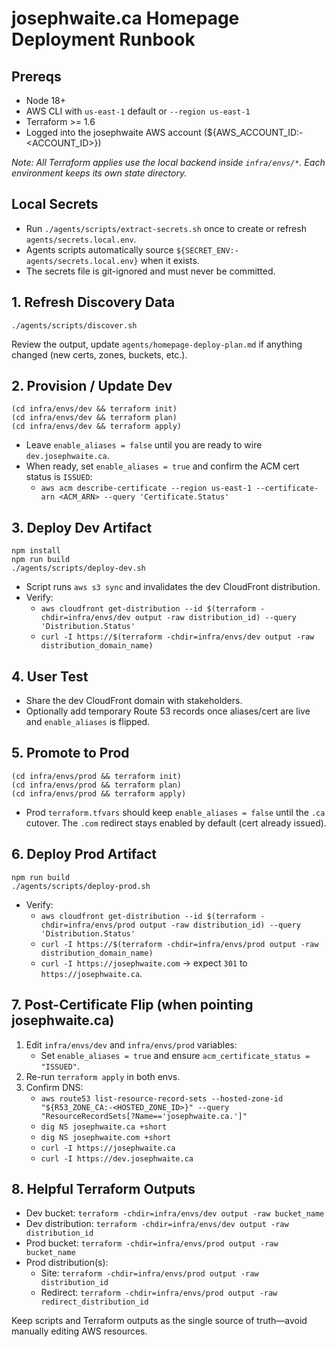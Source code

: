 # josephwaite.ca Homepage Deployment Runbook

## Prereqs
- Node 18+
- AWS CLI with `us-east-1` default or `--region us-east-1`
- Terraform >= 1.6
 - Logged into the josephwaite AWS account (${AWS_ACCOUNT_ID:-<ACCOUNT_ID>})

_Note: All Terraform applies use the local backend inside `infra/envs/*`. Each environment keeps its own state directory._

## Local Secrets
- Run `./agents/scripts/extract-secrets.sh` once to create or refresh `agents/secrets.local.env`.
- Agents scripts automatically source `${SECRET_ENV:-agents/secrets.local.env}` when it exists.
- The secrets file is git-ignored and must never be committed.

## 1. Refresh Discovery Data
```
./agents/scripts/discover.sh
```
Review the output, update `agents/homepage-deploy-plan.md` if anything changed (new certs, zones, buckets, etc.).

## 2. Provision / Update Dev
```
(cd infra/envs/dev && terraform init)
(cd infra/envs/dev && terraform plan)
(cd infra/envs/dev && terraform apply)
```
- Leave `enable_aliases = false` until you are ready to wire `dev.josephwaite.ca`.
- When ready, set `enable_aliases = true` and confirm the ACM cert status is `ISSUED`:
  - `aws acm describe-certificate --region us-east-1 --certificate-arn <ACM_ARN> --query 'Certificate.Status'`

## 3. Deploy Dev Artifact
```
npm install
npm run build
./agents/scripts/deploy-dev.sh
```
- Script runs `aws s3 sync` and invalidates the dev CloudFront distribution.
- Verify:
  - `aws cloudfront get-distribution --id $(terraform -chdir=infra/envs/dev output -raw distribution_id) --query 'Distribution.Status'`
  - `curl -I https://$(terraform -chdir=infra/envs/dev output -raw distribution_domain_name)`

## 4. User Test
- Share the dev CloudFront domain with stakeholders.
- Optionally add temporary Route 53 records once aliases/cert are live and `enable_aliases` is flipped.

## 5. Promote to Prod
```
(cd infra/envs/prod && terraform init)
(cd infra/envs/prod && terraform plan)
(cd infra/envs/prod && terraform apply)
```
- Prod `terraform.tfvars` should keep `enable_aliases = false` until the `.ca` cutover. The `.com` redirect stays enabled by default (cert already issued).

## 6. Deploy Prod Artifact
```
npm run build
./agents/scripts/deploy-prod.sh
```
- Verify:
  - `aws cloudfront get-distribution --id $(terraform -chdir=infra/envs/prod output -raw distribution_id) --query 'Distribution.Status'`
  - `curl -I https://$(terraform -chdir=infra/envs/prod output -raw distribution_domain_name)`
  - `curl -I https://josephwaite.com` → expect `301` to `https://josephwaite.ca`.

## 7. Post-Certificate Flip (when pointing josephwaite.ca)
1. Edit `infra/envs/dev` and `infra/envs/prod` variables:
   - Set `enable_aliases = true` and ensure `acm_certificate_status = "ISSUED"`.
2. Re-run `terraform apply` in both envs.
3. Confirm DNS:
   - `aws route53 list-resource-record-sets --hosted-zone-id "${R53_ZONE_CA:-<HOSTED_ZONE_ID>}" --query "ResourceRecordSets[?Name=='josephwaite.ca.']"`
   - `dig NS josephwaite.ca +short`
   - `dig NS josephwaite.com +short`
   - `curl -I https://josephwaite.ca`
   - `curl -I https://dev.josephwaite.ca`

## 8. Helpful Terraform Outputs
- Dev bucket: `terraform -chdir=infra/envs/dev output -raw bucket_name`
- Dev distribution: `terraform -chdir=infra/envs/dev output -raw distribution_id`
- Prod bucket: `terraform -chdir=infra/envs/prod output -raw bucket_name`
- Prod distribution(s):
  - Site: `terraform -chdir=infra/envs/prod output -raw distribution_id`
  - Redirect: `terraform -chdir=infra/envs/prod output -raw redirect_distribution_id`

Keep scripts and Terraform outputs as the single source of truth—avoid manually editing AWS resources.
